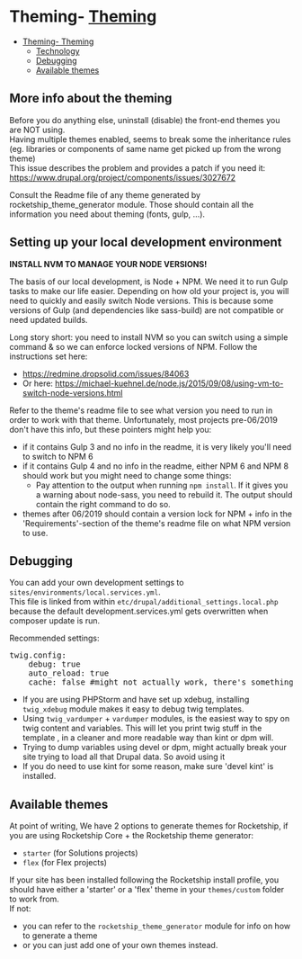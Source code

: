 # Theming- [Theming](#theming)

- [Theming- Theming](#theming--theming)
    - [Technology](#technology)
    - [Debugging](#debugging)
    - [Available themes](#available-themes)

## More info about the  theming

Before you do anything else, uninstall (disable) the front-end themes you are NOT using.  
Having multiple themes enabled, seems to break some the inheritance rules (eg. libraries or components of same name get picked up from the wrong theme)  
This issue describes the problem and provides a patch if you need it: https://www.drupal.org/project/components/issues/3027672

Consult the Readme file of any theme generated by rocketship_theme_generator module. Those should contain all the information you need about theming (fonts, gulp, …).

## Setting up your local development environment

**INSTALL NVM TO MANAGE YOUR NODE VERSIONS!**

The basis of our local development, is Node + NPM. We need it to run Gulp tasks to make our life easier.
Depending on how old your project is, you will need to quickly and easily switch Node versions.
This is because some versions of Gulp (and dependencies like sass-build) are not compatible or need updated builds.

Long story short: you need to install NVM so you can switch using a simple command & so we can enforce locked versions of NPM.
Follow the instructions set here:
* https://redmine.dropsolid.com/issues/84063
* Or here: https://michael-kuehnel.de/node.js/2015/09/08/using-vm-to-switch-node-versions.html

Refer to the theme's readme file to see what version you need to run in order to work with that theme.
Unfortunately, most projects pre-06/2019 don't have this info, but these pointers might help you:
- if it contains Gulp 3 and no info in the readme, it is very likely you'll need to switch to NPM 6
- if it contains Gulp 4 and no info in the readme, either NPM 6 and NPM 8 should work but you might need to change some things:
  - Pay attention to the output when running `npm install`. If it gives you a warning about node-sass, you need to rebuild it. The output should contain the right command to do so.
- themes after 06/2019 should contain a version lock for NPM + info in the 'Requirements'-section of the theme's readme file on what NPM version to use.


## Debugging

You can add your own development settings to `sites/environments/local.services.yml`.  
This file is linked from within `etc/drupal/additional_settings.local.php` 
because the default development.services.yml gets overwritten when composer 
update is run.

Recommended settings:

<pre>twig.config:
    debug: true
    auto_reload: true
    cache: false #might not actually work, there's something funky with cache and twig
</pre>

- If you are using PHPStorm and have set up xdebug, installing `twig_xdebug` 
module makes it easy to debug twig templates.
- Using `twig_vardumper` + `vardumper` modules, is the easiest way to spy on 
twig content and variables. This will let you print twig stuff in the template
, in a cleaner and more readable way than kint or dpm will.  
- Trying to dump variables using devel or dpm, might actually break your site 
trying to load all that Drupal data. So avoid using it
- If you do need to use kint for some reason, make sure 'devel kint' is 
installed.

## Available themes

At point of writing, We have 2 options to generate themes for Rocketship, if you are using Rocketship Core + the Rocketship theme generator:
- `starter` (for Solutions projects)
- `flex` (for Flex projects)

If your site has been installed following the Rocketship install profile, you should have either a 'starter' or a 'flex' theme in your `themes/custom` folder to work from.  
If not:
- you can refer to the `rocketship_theme_generator` module for info on how to generate a theme
- or you can just add one of your own themes instead.
